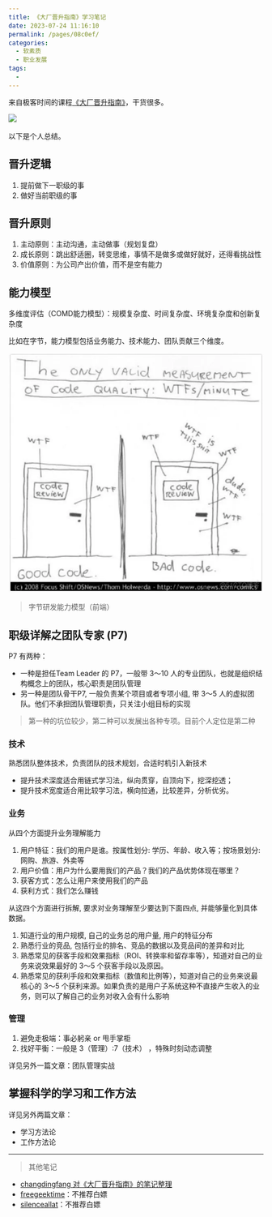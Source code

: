 ```yaml
---
title: 《大厂晋升指南》学习笔记
date: 2023-07-24 11:16:10
permalink: /pages/08c0ef/
categories: 
  - 软素质
  - 职业发展
tags: 
  - 
---
```

来自极客时间的课程[《大厂晋升指南》](https://time.geekbang.org/column/intro/100064501)，干货很多。

![](https://static001.geekbang.org/resource/image/25/49/2554b8d8d94e4f30179385e4b0775f49.jpg)

以下是个人总结。

## 晋升逻辑

1. 提前做下一职级的事
2. 做好当前职级的事

## 晋升原则
1. 主动原则：主动沟通，主动做事（规划复盘）
2. 成长原则：跳出舒适圈，转变思维，事情不是做多或做好就好，还得看挑战性
3. 价值原则：为公司产出价值，而不是空有能力

## 能力模型

多维度评估（COMD能力模型）：规模复杂度、时间复杂度、环境复杂度和创新复杂度

比如在字节，能力模型包括业务能力、技术能力、团队贡献三个维度。

![Alt text](../../@assets/img/image-17.png)
> 字节研发能力模型（前端）

## 职级详解之团队专家 (P7)
P7 有两种：
- 一种是担任Team Leader 的 P7，一般带 3～10 人的专业团队，也就是组织结构概念上的团队，核心职责是团队管理
- 另一种是团队骨干P7, 一般负责某个项目或者专项小组, 带 3～5 人的虚拟团队。他们不承担团队管理职责，只关注小组目标的实现
> 第一种的坑位较少，第二种可以发展出各种专项。目前个人定位是第二种

### 技术

熟悉团队整体技术，负责团队的技术规划，合适时机引入新技术

- 提升技术深度适合用链式学习法，纵向贯穿，自顶向下，挖深挖透；
- 提升技术宽度适合用比较学习法，横向拉通，比较差异，分析优劣。

### 业务

从四个方面提升业务理解能力

1. 用户特征：我们的用户是谁。按属性划分: 学历、年龄、收入等；按场景划分: 网购、旅游、外卖等
2. 用户价值：用户为什么要用我们的产品？我们的产品优势体现在哪里？
3. 获客方式：怎么让用户来使用我们的产品
4. 获利方式：我们怎么赚钱

从这四个方面进行拆解, 要求对业务理解至少要达到下面四点, 并能够量化到具体数据。
1. 知道行业的用户规模, 自己的业务总的用户量, 用户的特征分布
2. 熟悉行业的竞品, 包括行业的排名、竞品的数据以及竞品间的差异和对比
3. 熟悉常见的获客手段和效果指标（ROI、转换率和留存率等），知道对自己的业务来说效果最好的 3～5 个获客手段以及原因。
4. 熟悉常见的获利手段和效果指标（数值和比例等），知道对自己的业务来说最核心的 3～5 个获利来源。如果负责的是用户子系统这种不直接产生收入的业务，则可以了解自己的业务对收入会有什么影响

### 管理

1. 避免走极端：事必躬亲 or 甩手掌柜
2. 找好平衡：一般是 3（管理）:7（技术） ，特殊时刻动态调整

详见另外一篇文章：团队管理实战

## 掌握科学的学习和工作方法

详见另外两篇文章：
- 学习方法论
- 工作方法论


----
> 其他笔记
- [changdingfang 对《大厂晋升指南》的笔记整理](http://changdingfang.com/book/promotion_pn/)
- [freegeektime](https://freegeektime.com/posts/100064501/)：不推荐白嫖
- [silenceallat](https://silenceallat.top/code/168-%E5%A4%A7%E5%8E%82%E6%99%8B%E5%8D%87%E6%8C%87%E5%8D%97.html)：不推荐白嫖
